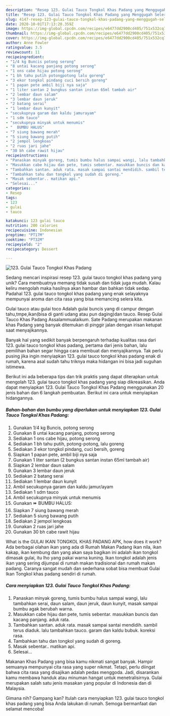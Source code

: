 ```yaml
---
description: "Resep 123. Gulai Tauco Tongkol Khas Padang yang Menggugah Selera"
title: "Resep 123. Gulai Tauco Tongkol Khas Padang yang Menggugah Selera"
slug: 4147-resep-123-gulai-tauco-tongkol-khas-padang-yang-menggugah-selera
date: 2020-10-01T17:13:20.359Z
image: https://img-global.cpcdn.com/recipes/e6477dd2900cd405/751x532cq70/123-gulai-tauco-tongkol-khas-padang-foto-resep-utama.jpg
thumbnail: https://img-global.cpcdn.com/recipes/e6477dd2900cd405/751x532cq70/123-gulai-tauco-tongkol-khas-padang-foto-resep-utama.jpg
cover: https://img-global.cpcdn.com/recipes/e6477dd2900cd405/751x532cq70/123-gulai-tauco-tongkol-khas-padang-foto-resep-utama.jpg
author: Anne Fowler
ratingvalue: 3.5
reviewcount: 11
recipeingredient:
- "1/4 kg Buncis potong serong"
- "8 untai kacang panjang potong serong"
- "1 ons cabe hijau potong serong"
- "1 bh tahu putih potongpotong lalu goreng"
- "3 ekor tongkol pindang cuci bersih goreng"
- "1 papan pete ambil biji nya saja"
- "1 liter santan 2 bungkus santan instan 65ml tambah air"
- "2 lembar daun salam"
- "3 lembar daun jeruk"
- "2 batang serai"
- "1 lembar daun kunyit"
- "secukupnya garam dan kaldu jamurayam"
- "1 sdm tauco"
- "secukupnya minyak untuk menumis"
- "  BUMBU HALUS"
- "7 siung bawang merah"
- "5 siung bawang putih"
- "2 jempol lengkoas"
- "2 ruas jari jahe"
- "30 bh cabe rawit hijau"
recipeinstructions:
- "Panaskan minyak goreng, tumis bumbu halus sampai wangi, lalu tambahkan serai, daun salam, daun jeruk, daun kunyit, masak sampai bumbu agak berubah warna."
- "Masukkan cabe hijau dan pete, tumis sebentar. masukkan buncis dan kacang panjang. aduk rata."
- "Tambahkan santan. aduk rata. masak sampai santai mendidih. sambil terus diaduk. lalu tambahkan tauco. garam dan kaldu bubuk. koreksi rasa."
- "Tambahkan tahu dan tongkol yang sudah di goreng."
- "Masak sebentar.. matikan api."
- "Selesai..."
categories:
- Resep
tags:
- 123
- gulai
- tauco

katakunci: 123 gulai tauco 
nutrition: 200 calories
recipecuisine: Indonesian
preptime: "PT17M"
cooktime: "PT32M"
recipeyield: "2"
recipecategory: Dessert

---
```



![123. Gulai Tauco Tongkol Khas Padang](https://img-global.cpcdn.com/recipes/e6477dd2900cd405/751x532cq70/123-gulai-tauco-tongkol-khas-padang-foto-resep-utama.jpg)

Sedang mencari inspirasi resep 123. gulai tauco tongkol khas padang yang unik? Cara membuatnya memang tidak susah dan tidak juga mudah. Kalau keliru mengolah maka hasilnya akan hambar dan bahkan tidak sedap. Padahal 123. gulai tauco tongkol khas padang yang enak selayaknya mempunyai aroma dan cita rasa yang bisa memancing selera kita.

Gulai tauco atau gulai toco Adalah gulai buncis yang di campur dengan tahu,tmpe,ikan(bisa di ganti udang atau pun daging)dan tauco. Resep Gulai Tauco Khas Padang Assalammualaikum. Sate Padang merupakan makanan khas Padang yang banyak ditemukan di pinggir jalan dengan irisan ketupat saat menyajikannya.

Banyak hal yang sedikit banyak berpengaruh terhadap kualitas rasa dari 123. gulai tauco tongkol khas padang, pertama dari jenis bahan, lalu pemilihan bahan segar hingga cara membuat dan menyajikannya. Tak perlu pusing jika ingin menyiapkan 123. gulai tauco tongkol khas padang enak di rumah, karena asal sudah tahu triknya maka hidangan ini bisa jadi suguhan istimewa.


Berikut ini ada beberapa tips dan trik praktis yang dapat diterapkan untuk mengolah 123. gulai tauco tongkol khas padang yang siap dikreasikan. Anda dapat menyiapkan 123. Gulai Tauco Tongkol Khas Padang menggunakan 20 jenis bahan dan 6 langkah pembuatan. Berikut ini cara untuk menyiapkan hidangannya.

<!--inarticleads1-->

##### Bahan-bahan dan bumbu yang diperlukan untuk menyiapkan 123. Gulai Tauco Tongkol Khas Padang:

1. Gunakan 1/4 kg Buncis, potong serong
1. Gunakan 8 untai kacang panjang, potong serong
1. Sediakan 1 ons cabe hijau, potong serong
1. Sediakan 1 bh tahu putih, potong-potong, lalu goreng
1. Sediakan 3 ekor tongkol pindang, cuci bersih, goreng
1. Siapkan 1 papan pete, ambil biji nya saja
1. Gunakan 1 liter santan (2 bungkus santan instan 65ml tambah air)
1. Siapkan 2 lembar daun salam
1. Gunakan 3 lembar daun jeruk
1. Sediakan 2 batang serai
1. Sediakan 1 lembar daun kunyit
1. Ambil secukupnya garam dan kaldu jamur/ayam
1. Sediakan 1 sdm tauco
1. Ambil secukupnya minyak untuk menumis
1. Gunakan  ⏩ BUMBU HALUS:
1. Siapkan 7 siung bawang merah
1. Sediakan 5 siung bawang putih
1. Sediakan 2 jempol lengkoas
1. Gunakan 2 ruas jari jahe
1. Gunakan 30 bh cabe rawit hijau


What is the GULAI IKAN TONGKOL KHAS PADANG APK, how does it work? Ada berbagai olahan ikan yang ada di Rumah Makan Padang ikan nila, ikan kakap, ikan kembung dan yang akan saya bagikan ini adalah ikan tongkol dimasak gulai, itu lho yang pakai warna kuning. Ikan tongkol adalah jenis ikan yang sering dijumpai di rumah makan tradisional dan rumah makan padang. Caranya sangat mudah dan sederhana sobat bisa membuat Gulai Ikan Tongkol khas padang sendiri di rumah. 

<!--inarticleads2-->

##### Cara menyiapkan 123. Gulai Tauco Tongkol Khas Padang:

1. Panaskan minyak goreng, tumis bumbu halus sampai wangi, lalu tambahkan serai, daun salam, daun jeruk, daun kunyit, masak sampai bumbu agak berubah warna.
1. Masukkan cabe hijau dan pete, tumis sebentar. masukkan buncis dan kacang panjang. aduk rata.
1. Tambahkan santan. aduk rata. masak sampai santai mendidih. sambil terus diaduk. lalu tambahkan tauco. garam dan kaldu bubuk. koreksi rasa.
1. Tambahkan tahu dan tongkol yang sudah di goreng.
1. Masak sebentar.. matikan api.
1. Selesai...


Makanan Khas Padang yang bisa kamu nikmati sangat banyak. Hampir semuanya mempunyai cita rasa yang super nikmat. Tetapi, perlu diingat bahwa cita rasa yang disajikan adalah pedas menggoda. Jadi, disarankan kamu membawa handuk atau minuman hangat untuk menetralisirnya. Gulai merupakan salah satu jenis masakan yang popular di Indonesia dan di Malaysia. 

Gimana nih? Gampang kan? Itulah cara menyiapkan 123. gulai tauco tongkol khas padang yang bisa Anda lakukan di rumah. Semoga bermanfaat dan selamat mencoba!
